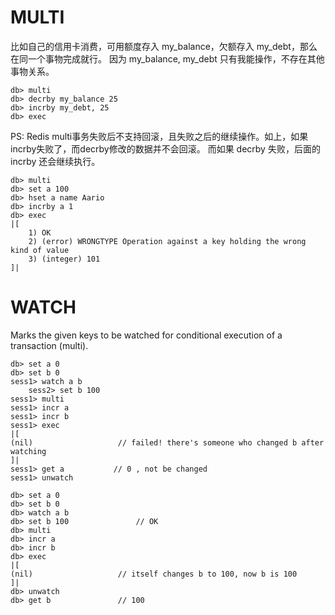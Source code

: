 # MULTI 
比如自己的信用卡消费，可用额度存入 my_balance，欠额存入 my_debt，那么在同一个事物完成就行。
因为 my_balance, my_debt 只有我能操作，不存在其他事物关系。
```
db> multi
db> decrby my_balance 25
db> incrby my_debt, 25
db> exec
```
PS: Redis multi事务失败后不支持回滚，且失败之后的继续操作。如上，如果 incrby失败了，而decrby修改的数据并不会回滚。
而如果 decrby 失败，后面的incrby 还会继续执行。
```
db> multi
db> set a 100
db> hset a name Aario
db> incrby a 1
db> exec
|[
	1) OK
	2) (error) WRONGTYPE Operation against a key holding the wrong kind of value
	3) (integer) 101
]|
```

# WATCH
Marks the given keys to be watched for conditional execution of a transaction (multi).
```
db> set a 0
db> set b 0
sess1> watch a b				
	sess2> set b 100
sess1> multi	
sess1> incr a
sess1> incr b
sess1> exec
|[
(nil)					// failed! there's someone who changed b after watching
]|
sess1> get a           // 0 , not be changed
sess1> unwatch
```

```
db> set a 0
db> set b 0
db> watch a b
db> set b 100				// OK
db> multi 
db> incr a
db> incr b
db> exec
|[
(nil)					// itself changes b to 100, now b is 100
]|
db> unwatch
db> get b   			// 100
```

